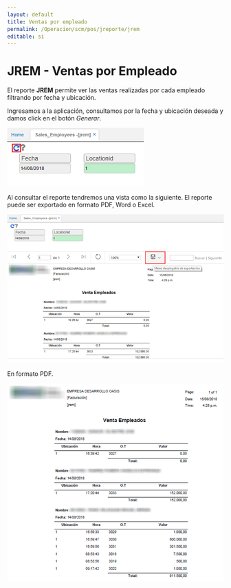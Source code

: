 ```yaml
---
layout: default
title: Ventas por empleado
permalink: /Operacion/scm/pos/jreporte/jrem
editable: si
---
```


# JREM - Ventas por Empleado

El reporte **JREM** permite ver las ventas realizadas por cada empleado filtrando por fecha y ubicación.  

Ingresamos a la aplicación, consultamos por la fecha y ubicación deseada y damos click en el botón _Generar_.  

![](jrem.png)

Al consultar el reporte tendremos una vista como la siguiente. El reporte puede ser exportado en formato PDF, Word o Excel.  

![](jrem1.png)

En formato PDF.  

![](jrem2.png)

